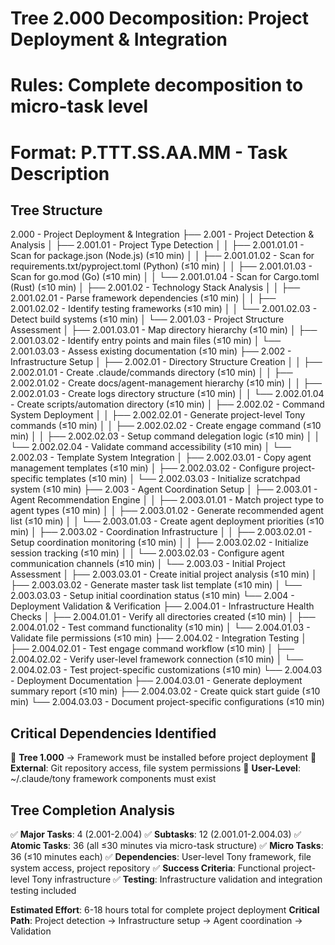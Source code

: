 # Tree 2.000 Decomposition: Project Deployment & Integration
# Rules: Complete decomposition to micro-task level
# Format: P.TTT.SS.AA.MM - Task Description

## Tree Structure

2.000 - Project Deployment & Integration
├── 2.001 - Project Detection & Analysis
│   ├── 2.001.01 - Project Type Detection
│   │   ├── 2.001.01.01 - Scan for package.json (Node.js) (≤10 min)
│   │   ├── 2.001.01.02 - Scan for requirements.txt/pyproject.toml (Python) (≤10 min)
│   │   ├── 2.001.01.03 - Scan for go.mod (Go) (≤10 min)
│   │   └── 2.001.01.04 - Scan for Cargo.toml (Rust) (≤10 min)
│   ├── 2.001.02 - Technology Stack Analysis
│   │   ├── 2.001.02.01 - Parse framework dependencies (≤10 min)
│   │   ├── 2.001.02.02 - Identify testing frameworks (≤10 min)
│   │   └── 2.001.02.03 - Detect build systems (≤10 min)
│   └── 2.001.03 - Project Structure Assessment
│       ├── 2.001.03.01 - Map directory hierarchy (≤10 min)
│       ├── 2.001.03.02 - Identify entry points and main files (≤10 min)
│       └── 2.001.03.03 - Assess existing documentation (≤10 min)
├── 2.002 - Infrastructure Setup
│   ├── 2.002.01 - Directory Structure Creation
│   │   ├── 2.002.01.01 - Create .claude/commands directory (≤10 min)
│   │   ├── 2.002.01.02 - Create docs/agent-management hierarchy (≤10 min)
│   │   ├── 2.002.01.03 - Create logs directory structure (≤10 min)
│   │   └── 2.002.01.04 - Create scripts/automation directory (≤10 min)
│   ├── 2.002.02 - Command System Deployment
│   │   ├── 2.002.02.01 - Generate project-level Tony commands (≤10 min)
│   │   ├── 2.002.02.02 - Create engage command (≤10 min)
│   │   ├── 2.002.02.03 - Setup command delegation logic (≤10 min)
│   │   └── 2.002.02.04 - Validate command accessibility (≤10 min)
│   └── 2.002.03 - Template System Integration
│       ├── 2.002.03.01 - Copy agent management templates (≤10 min)
│       ├── 2.002.03.02 - Configure project-specific templates (≤10 min)
│       └── 2.002.03.03 - Initialize scratchpad system (≤10 min)
├── 2.003 - Agent Coordination Setup
│   ├── 2.003.01 - Agent Recommendation Engine
│   │   ├── 2.003.01.01 - Match project type to agent types (≤10 min)
│   │   ├── 2.003.01.02 - Generate recommended agent list (≤10 min)
│   │   └── 2.003.01.03 - Create agent deployment priorities (≤10 min)
│   ├── 2.003.02 - Coordination Infrastructure
│   │   ├── 2.003.02.01 - Setup coordination monitoring (≤10 min)
│   │   ├── 2.003.02.02 - Initialize session tracking (≤10 min)
│   │   └── 2.003.02.03 - Configure agent communication channels (≤10 min)
│   └── 2.003.03 - Initial Project Assessment
│       ├── 2.003.03.01 - Create initial project analysis (≤10 min)
│       ├── 2.003.03.02 - Generate master task list template (≤10 min)
│       └── 2.003.03.03 - Setup initial coordination status (≤10 min)
└── 2.004 - Deployment Validation & Verification
    ├── 2.004.01 - Infrastructure Health Checks
    │   ├── 2.004.01.01 - Verify all directories created (≤10 min)
    │   ├── 2.004.01.02 - Test command functionality (≤10 min)
    │   └── 2.004.01.03 - Validate file permissions (≤10 min)
    ├── 2.004.02 - Integration Testing
    │   ├── 2.004.02.01 - Test engage command workflow (≤10 min)
    │   ├── 2.004.02.02 - Verify user-level framework connection (≤10 min)
    │   └── 2.004.02.03 - Test project-specific customizations (≤10 min)
    └── 2.004.03 - Deployment Documentation
        ├── 2.004.03.01 - Generate deployment summary report (≤10 min)
        ├── 2.004.03.02 - Create quick start guide (≤10 min)
        └── 2.004.03.03 - Document project-specific configurations (≤10 min)

## Critical Dependencies Identified
🔗 **Tree 1.000** → Framework must be installed before project deployment
🔗 **External**: Git repository access, file system permissions
🔗 **User-Level**: ~/.claude/tony framework components must exist

## Tree Completion Analysis
✅ **Major Tasks**: 4 (2.001-2.004)
✅ **Subtasks**: 12 (2.001.01-2.004.03)
✅ **Atomic Tasks**: 36 (all ≤30 minutes via micro-task structure)
✅ **Micro Tasks**: 36 (≤10 minutes each)
✅ **Dependencies**: User-level Tony framework, file system access, project repository
✅ **Success Criteria**: Functional project-level Tony infrastructure
✅ **Testing**: Infrastructure validation and integration testing included

**Estimated Effort**: 6-18 hours total for complete project deployment
**Critical Path**: Project detection → Infrastructure setup → Agent coordination → Validation